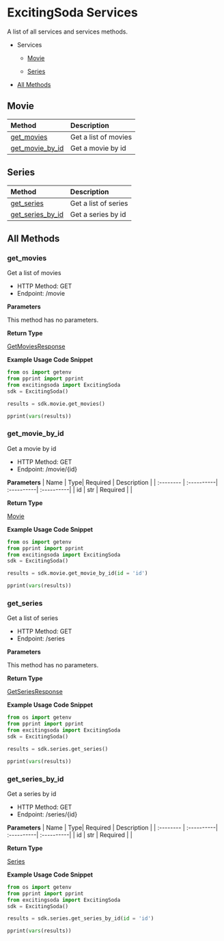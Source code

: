 # ExcitingSoda Services
A list of all services and services methods.
- Services

    - [Movie](#movie)

    - [Series](#series)
- [All Methods](#all-methods)


## Movie

| Method    | Description|
| :-------- | :----------| 
| [get_movies](#get_movies) | Get a list of movies |
| [get_movie_by_id](#get_movie_by_id) | Get a movie by id |


## Series

| Method    | Description|
| :-------- | :----------| 
| [get_series](#get_series) | Get a list of series |
| [get_series_by_id](#get_series_by_id) | Get a series by id |




## All Methods


### **get_movies**
Get a list of movies
- HTTP Method: GET
- Endpoint: /movie

**Parameters**

This method has no parameters.

**Return Type**

[GetMoviesResponse](/src/excitingsoda/models/README.md#getmoviesresponse) 

**Example Usage Code Snippet**
```Python
from os import getenv
from pprint import pprint
from excitingsoda import ExcitingSoda
sdk = ExcitingSoda()

results = sdk.movie.get_movies()

pprint(vars(results))

```

### **get_movie_by_id**
Get a movie by id
- HTTP Method: GET
- Endpoint: /movie/{id}

**Parameters**
| Name    | Type| Required | Description |
| :-------- | :----------| :----------| :----------| 
| id | str | Required |  |

**Return Type**

[Movie](/src/excitingsoda/models/README.md#movie) 

**Example Usage Code Snippet**
```Python
from os import getenv
from pprint import pprint
from excitingsoda import ExcitingSoda
sdk = ExcitingSoda()

results = sdk.movie.get_movie_by_id(id = 'id')

pprint(vars(results))

```


### **get_series**
Get a list of series
- HTTP Method: GET
- Endpoint: /series

**Parameters**

This method has no parameters.

**Return Type**

[GetSeriesResponse](/src/excitingsoda/models/README.md#getseriesresponse) 

**Example Usage Code Snippet**
```Python
from os import getenv
from pprint import pprint
from excitingsoda import ExcitingSoda
sdk = ExcitingSoda()

results = sdk.series.get_series()

pprint(vars(results))

```

### **get_series_by_id**
Get a series by id
- HTTP Method: GET
- Endpoint: /series/{id}

**Parameters**
| Name    | Type| Required | Description |
| :-------- | :----------| :----------| :----------| 
| id | str | Required |  |

**Return Type**

[Series](/src/excitingsoda/models/README.md#series) 

**Example Usage Code Snippet**
```Python
from os import getenv
from pprint import pprint
from excitingsoda import ExcitingSoda
sdk = ExcitingSoda()

results = sdk.series.get_series_by_id(id = 'id')

pprint(vars(results))

```




